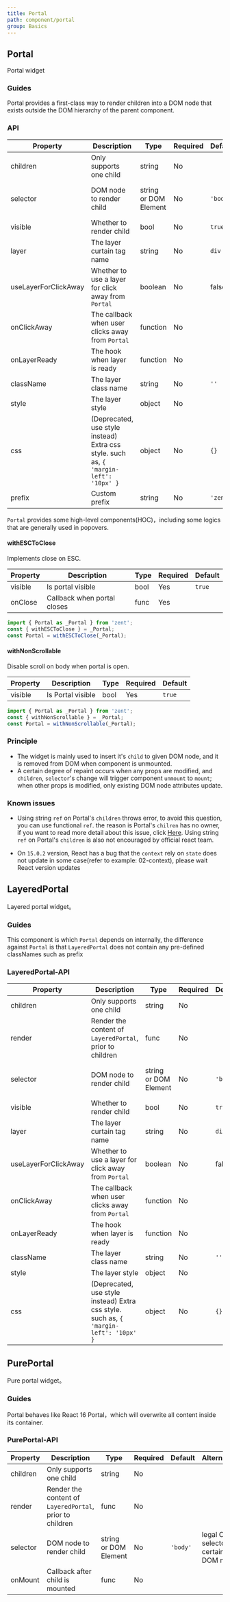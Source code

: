```yaml
---
title: Portal
path: component/portal
group: Basics
---
```


## Portal

Portal widget

### Guides

Portal provides a first-class way to render children into a DOM node that exists outside the DOM hierarchy of the parent component.

### API

| Property     | Description     | Type     | Required | Default      | Alternative         |
| --------- | ----------------- | ---------- | ----------- | -------- | -------------------- |
| children  | Only supports one child        | string    | No  |          |                |
| selector  | DOM node to render child    | string or DOM Element | No | `'body'` | legal CSS selector or certain DOM node |
| visible   | Whether to render child    | bool   | No     | `true`   |                |
| layer | The layer curtain tag name | string | No | `div` | |
| useLayerForClickAway | Whether to use a layer for click away from `Portal` | boolean | No | false | |
| onClickAway | The callback when user clicks away from `Portal` | function | No | | |
| onLayerReady | The hook when layer is ready | function | No | | |
| className | The layer class name     | string | No | `''`     |         |
| style | The layer style | object | No | | |
| css      | (Deprecated, use style instead) Extra css style. such as, `{ 'margin-left': '10px' }` | object  | No | `{}`     |     |
| prefix    | Custom prefix        | string   | No   | `'zent'` |     |

`Portal` provides some high-level components(HOC)，including some logics that are generally used in popovers.

#### withESCToClose

Implements close on ESC.

| Property      | Description      | Type  |   Required         |  Default    |
| ------- | --------------- | ---------- | ---- | ------ |
| visible | Is portal visible | bool | Yes | `true` |
| onClose | Callback when portal closes        | func | Yes |  |   |

```jsx
import { Portal as _Portal } from 'zent';
const { withESCToClose } = _Portal;
const Portal = withESCToClose(_Portal);
```

#### withNonScrollable

Disable scroll on body when portal is open.

| Property      | Description         | Type  | Required | Default    |
| ------- | ------------------------- | ---- | ------ | ---- |
| visible | Is Portal visible | bool | Yes | `true` |

```jsx
import { Portal as _Portal } from 'zent';
const { withNonScrollable } = _Portal;
const Portal = withNonScrollable(_Portal);
```

### Principle

- The widget is mainly used to insert it's `child` to given DOM node, and it is removed from DOM when component is unmounted.
- A certain degree of repaint occurs when any props are modified, and `children`, `selector`'s change will trigger component `unmount` to `mount`; when other props is modified, only existing DOM node attributes update.

### Known issues

- Using string `ref` on Portal's `children` throws error, to avoid this question, you can use functional `ref`. the reason is Portal's `chilren` has no owner, if you want to read more detail about this issue, click [ Here](https://github.com/facebook/react/blob/v15.0.2/src/renderers/shared/reconciler/ReactRef.js#L18). Using string `ref` on Portal's `children` is also not encouraged by official react team.

- On `15.0.2` version,  React has a bug that the `context` rely on `state` does not update in some case(refer to example: 02-context), please wait React version updates

## LayeredPortal

Layered portal widget。

### Guides

This component is which `Portal` depends on internally, the difference against `Portal` is that `LayeredPortal` does not contain any pre-defined classNames such as prefix

### LayeredPortal-API

| Property     | Description     | Type     | Required | Default      | Alternative         |
| --------- | ----------------- | ---------- | ----------- | -------- | -------------------- |
| children  | Only supports one child        | string    | No  |          |                |
| render    | Render the content of `LayeredPortal`, prior to children | func | No | | |
| selector  | DOM node to render child    | string or DOM Element | No | `'body'` | legal CSS selector or certain DOM node |
| visible   | Whether to render child    | bool   | No     | `true`   |                |
| layer | The layer curtain tag name | string | No | `div` | |
| useLayerForClickAway | Whether to use a layer for click away from `Portal` | boolean | No | false | |
| onClickAway | The callback when user clicks away from `Portal` | function | No | | |
| onLayerReady | The hook when layer is ready | function | No | | |
| className | The layer class name     | string | No | `''`     |         |
| style | The layer style | object | No | | |
| css      | (Deprecated, use style instead) Extra css style. such as, `{ 'margin-left': '10px' }` | object  | No | `{}`     |     |

## PurePortal

Pure portal widget。

### Guides

Portal behaves like React 16 Portal，which will overwrite all content inside its container.

### PurePortal-API

| Property     | Description     | Type     | Required | Default      | Alternative         |
| --------- | ----------------- | ---------- | ----------- | -------- | -------------------- |
| children  | Only supports one child        | string    | No  |          |                |
| render    | Render the content of `LayeredPortal`, prior to children | func | No | | |
| selector  | DOM node to render child    | string or DOM Element | No | `'body'` | legal CSS selector or certain DOM node |
| onMount   | Callback after child is mounted | func | No | | |
